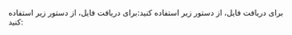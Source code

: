برای دریافت فایل، از دستور زیر استفاده کنید:برای دریافت فایل، از دستور زیر استفاده کنید:


```bash wget -qO- https://raw.githubusercontent.com/mahdimf1/DNS-Checker/main/install_dns_checker.sh
